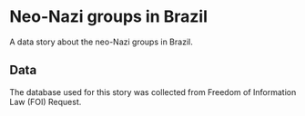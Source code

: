 <h1> Neo-Nazi groups in Brazil </H1>
<p> A data story about the neo-Nazi groups in Brazil. </p>

<h2> Data </h2>
<p> The database used for this story was collected from Freedom of Information Law (FOI) Request.
